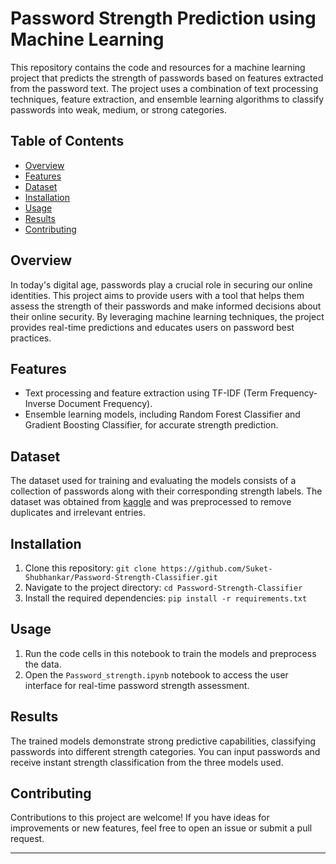 # Password Strength Prediction using Machine Learning

This repository contains the code and resources for a machine learning project that predicts the strength of passwords based on features extracted from the password text. The project uses a combination of text processing techniques, feature extraction, and ensemble learning algorithms to classify passwords into weak, medium, or strong categories.

## Table of Contents
- [Overview](#overview)
- [Features](#features)
- [Dataset](#dataset)
- [Installation](#installation)
- [Usage](#usage)
- [Results](#results)
- [Contributing](#contributing)

## Overview

In today's digital age, passwords play a crucial role in securing our online identities. This project aims to provide users with a tool that helps them assess the strength of their passwords and make informed decisions about their online security. By leveraging machine learning techniques, the project provides real-time predictions and educates users on password best practices.

## Features

- Text processing and feature extraction using TF-IDF (Term Frequency-Inverse Document Frequency).
- Ensemble learning models, including Random Forest Classifier and Gradient Boosting Classifier, for accurate strength prediction.

## Dataset

The dataset used for training and evaluating the models consists of a collection of passwords along with their corresponding strength labels. The dataset was obtained from [kaggle](https://www.kaggle.com/datasets/bhavikbb/password-strength-classifier-dataset) and was preprocessed to remove duplicates and irrelevant entries.

## Installation

1. Clone this repository: `git clone https://github.com/Suket-Shubhankar/Password-Strength-Classifier.git`
2. Navigate to the project directory: `cd Password-Strength-Classifier`
3. Install the required dependencies: `pip install -r requirements.txt`

## Usage

1. Run the code cells in this notebook to train the models and preprocess the data.
2. Open the `Password_strength.ipynb` notebook to access the user interface for real-time password strength assessment.

## Results

The trained models demonstrate strong predictive capabilities, classifying passwords into different strength categories. You can input passwords and receive instant strength classification from the three models used.

## Contributing

Contributions to this project are welcome! If you have ideas for improvements or new features, feel free to open an issue or submit a pull request.

---

